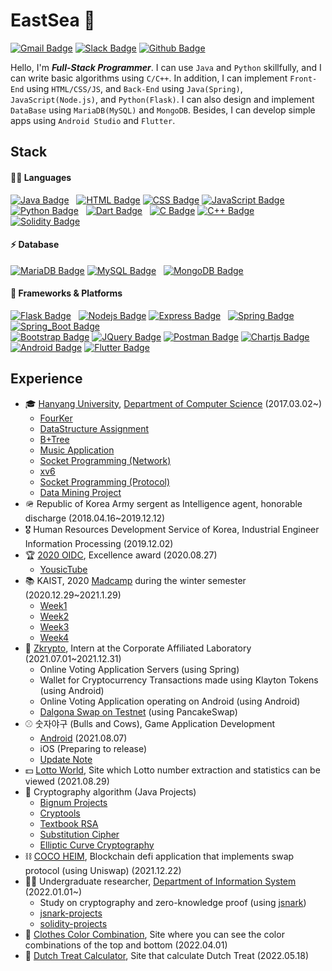 <!-- Badge: https://github.com/alexandresanlim/Badges4-README.md-Profile -->

# EastSea 🌊
[![Gmail Badge](https://img.shields.io/badge/Gmail-D14836?logo=gmail&logoColor=white)](mailto:xgf6580@gmail.com)
[![Slack Badge](https://img.shields.io/badge/Slack-4A154B?logo=slack&logoColor=white)](https://www.slack.com/)
[![Github Badge](https://img.shields.io/badge/GitHub-100000?logo=github&logoColor=white)](https://www.github.com/10EastSea)
<!-- [![Instagram Badge](https://img.shields.io/badge/Instagram-DD2A7B?logo=instagram&logoColor=white)](https://www.instagram.com/y.eastsea) -->

Hello, I'm ***Full-Stack Programmer***. I can use `Java` and `Python` skillfully, and I can write basic algorithms using `C/C++`.
In addition, I can implement `Front-End` using `HTML/CSS/JS`, and `Back-End` using `Java(Spring)`, `JavaScript(Node.js)`, and `Python(Flask)`.
I can also design and implement `DataBase` using `MariaDB(MySQL)` and `MongoDB`.
Besides, I can develop simple apps using `Android Studio` and `Flutter`.


## Stack

#### 👩‍💻 Languages
[![Java Badge](https://img.shields.io/badge/Java-ED8B00?style=for-the-badge&logo=java&logoColor=white)](#) &nbsp; 
[![HTML Badge](https://img.shields.io/badge/HTML-E34F26?style=for-the-badge&logo=html5&logoColor=white)](#)
[![CSS Badge](https://img.shields.io/badge/CSS-1572B6?style=for-the-badge&logo=css3&logoColor=white)](#)
[![JavaScript Badge](https://img.shields.io/badge/JavaScript-F7DF1E?style=for-the-badge&logo=javascript&logoColor=black)](#) &nbsp; 
[![Python Badge](https://img.shields.io/badge/Python-FFD43B?style=for-the-badge&logo=python&logoColor=darkgreen)](#) &nbsp; 
[![Dart Badge](https://img.shields.io/badge/Dart-0175C2?style=for-the-badge&logo=dart&logoColor=white)](#) &nbsp; 
[![C Badge](https://img.shields.io/badge/C-00599C?style=for-the-badge&logo=c&logoColor=white)](#)
[![C++ Badge](https://img.shields.io/badge/C%2B%2B-00599C?style=for-the-badge&logo=c%2B%2B&logoColor=white)](#) &nbsp; 
[![Solidity Badge](https://img.shields.io/badge/Solidity-e6e6e6?style=for-the-badge&logo=solidity&logoColor=black)](#)

#### ⚡ Database
[![MariaDB Badge](https://img.shields.io/badge/MariaDB-003545?style=for-the-badge&logo=mariadb&logoColor=white)](#)
[![MySQL Badge](https://img.shields.io/badge/MySQL-00000F?style=for-the-badge&logo=mysql&logoColor=white)](#) &nbsp; 
[![MongoDB Badge](https://img.shields.io/badge/MongoDB-4EA94B?style=for-the-badge&logo=mongodb&logoColor=white)](#)

#### 🚀 Frameworks & Platforms
[![Flask Badge](https://img.shields.io/badge/Flask-000000?style=for-the-badge&logo=flask&logoColor=white)](#) &nbsp; 
[![Nodejs Badge](https://img.shields.io/badge/Node.js-339933?style=for-the-badge&logo=nodedotjs&logoColor=white)](#)
[![Express Badge](https://img.shields.io/badge/Express.js-000000?style=for-the-badge&logo=express&logoColor=white)](#) &nbsp; 
[![Spring Badge](https://img.shields.io/badge/Spring-6DB33F?style=for-the-badge&logo=spring&logoColor=white)](#)
[![Spring_Boot Badge](https://img.shields.io/badge/Spring_Boot-F2F4F9?style=for-the-badge&logo=spring-boot)](#) <br>
[![Bootstrap Badge](https://img.shields.io/badge/Bootstrap-563D7C?style=for-the-badge&logo=bootstrap&logoColor=white)](#)
[![JQuery Badge](https://img.shields.io/badge/jQuery-0769AD?style=for-the-badge&logo=jquery&logoColor=white)](#)
[![Postman Badge](https://img.shields.io/badge/Postman-FF6C37?style=for-the-badge&logo=Postman&logoColor=white)](#)
[![Chartjs Badge](https://img.shields.io/badge/Chart.js-FF6384?style=for-the-badge&logo=chartdotjs&logoColor=white)](#) &nbsp; 
[![Android Badge](https://img.shields.io/badge/Android-3DDC84?style=for-the-badge&logo=android&logoColor=white)](#)
[![Flutter Badge](https://img.shields.io/badge/Flutter-02569B?style=for-the-badge&logo=flutter&logoColor=white)](#)
<!-- [![Django Badge](https://img.shields.io/badge/Django-092E20?style=for-the-badge&logo=django&logoColor=white)](#)
[![React Badge](https://img.shields.io/badge/React-20232A?style=for-the-badge&logo=react&logoColor=61DAFB)](#) &nbsp; 
[![Git Badge](https://img.shields.io/badge/Git-F05032?style=for-the-badge&logo=git&logoColor=white)](#)
[![Docker Badge](https://img.shields.io/badge/Docker-2CA5E0?style=for-the-badge&logo=docker&logoColor=white)](#) -->

<!--
#### 💻 Environment & Cloud
[![Visual_Studio_Code Badge](https://img.shields.io/badge/Visual_Studio_Code-0078D4?style=for-the-badge&logo=visual%20studio%20code&logoColor=white)](#)
[![Android_Studio Badge](https://img.shields.io/badge/Android_Studio-3DDC84?style=for-the-badge&logo=android-studio&logoColor=white)](#) &nbsp; 
[![GCP Badge](https://img.shields.io/badge/GCP-4285F4?style=for-the-badge&logo=google-cloud&logoColor=white)](#)

#### 👨‍💻 Office
[![Word Badge](https://img.shields.io/badge/Word-2B579A?style=for-the-badge&logo=microsoft-word&logoColor=white)](#)
[![PowerPoint Badge](https://img.shields.io/badge/PowerPoint-B7472A?style=for-the-badge&logo=microsoft-powerpoint&logoColor=white)](#)
[![Excel Badge](https://img.shields.io/badge/Excel-217346?style=for-the-badge&logo=microsoft-excel&logoColor=white)](#)

#### 🖥 Workspace Spec
[![Imac Badge](https://img.shields.io/badge/Apple-iMac_2020-999999?style=for-the-badge&logo=apple&logoColor=white)](#) &nbsp; 
[![CPU Badge](https://img.shields.io/badge/Intel-Core_i7_10th-0071C5?style=for-the-badge&logo=intel&logoColor=white)](#)
[![Graphic Badge](https://img.shields.io/badge/AMD-Radeon_Pro_5500_XT-ED1C24?style=for-the-badge&logo=amd&logoColor=white)](#) <br /> 
[![Macbook Badge](https://img.shields.io/badge/Apple-MacBook_Pro_2019-999999?style=for-the-badge&logo=apple&logoColor=white)](#) &nbsp; 
[![CPU Badge](https://img.shields.io/badge/Intel-Core_i5_8th-0071C5?style=for-the-badge&logo=intel&logoColor=white)](#)
 -->


## Experience

- 🎓 [Hanyang University](https://www.hanyang.ac.kr/), [Department of Computer Science](http://cs.hanyang.ac.kr/) (2017.03.02~)
  * [FourKer](https://github.com/10EastSea/FourKer)
  * [DataStructure Assignment](https://github.com/10EastSea/data-structure_assignment)
  * [B+Tree](https://github.com/10EastSea/database_B-Tree)
  * [Music Application](https://github.com/10EastSea/database_MusicApp)
  * [Socket Programming (Network)](https://github.com/10EastSea/computer-network_socket-programming)
  * [xv6](https://github.com/10EastSea/os_xv6)
  * [Socket Programming (Protocol)](https://github.com/10EastSea/network-protocol_socket-programming)
  * [Data Mining Project](https://github.com/10EastSea/data-science_projects)
- 🪖 Republic of Korea Army sergent as Intelligence agent, honorable discharge (2018.04.16~2019.12.12)
- 🎖 Human Resources Development Service of Korea, Industrial Engineer Information Processing (2019.12.02)
- 🏆 [2020 OIDC](http://www.oidc.co.kr/oidc2020), Excellence award (2020.08.27)
  * [YousicTube](https://github.com/10EastSea/YousicTube)
- 📚 KAIST, 2020 [Madcamp](https://www.madcamp.io/) during the winter semester (2020.12.29~2021.1.29)
  * [Week1](https://github.com/10EastSea/cs496_week1)
  * [Week2](https://github.com/10EastSea/cs496_week2)
  * [Week3](https://github.com/10EastSea/cs496_week3)
  * [Week4](https://github.com/10EastSea/ai-health-training)
- 🏢 [Zkrypto](http://www.zkrypto.com/), Intern at the Corporate Affiliated Laboratory (2021.07.01~2021.12.31)
  * Online Voting Application Servers (using Spring)
  * Wallet for Cryptocurrency Transactions made using Klayton Tokens (using Android)
  * Online Voting Application operating on Android (using Android)
  * [Dalgona Swap on Testnet](https://github.com/10EastSea/dalgona-testnet) (using PancakeSwap)
- ⚾️ 숫자야구 (Bulls and Cows), Game Application Development
  * [Android](https://play.google.com/store/apps/details?id=com.eastsea.bulls_and_cows) (2021.08.07)
  * iOS (Preparing to release)
  * [Update Note](https://github.com/10EastSea/bulls_and_cows)
- 💵 [Lotto World](https://10eastsea.github.io/lottoworld/), Site which Lotto number extraction and statistics can be viewed (2021.08.29)
- 🔐 Cryptography algorithm (Java Projects)
  * [Bignum Projects](https://github.com/10EastSea/bignum-projects)
  * [Cryptools](https://github.com/10EastSea/cryptools)
  * [Textbook RSA](https://github.com/10EastSea/textbook-rsa)
  * [Substitution Cipher](https://github.com/10EastSea/substitution-cipher)
  * [Elliptic Curve Cryptography](https://github.com/10EastSea/elliptic-curve-cryptography)
- ⛓ [COCO HEIM](https://github.com/10EastSea/cocoheim), Blockchain defi application that implements swap protocol (using Uniswap) (2021.12.22)
- 🧑‍🎓 Undergraduate researcher, [Department of Information System](http://is.hanyang.ac.kr/) (2022.01.01~)
  * Study on cryptography and zero-knowledge proof (using [jsnark](https://github.com/akosba/jsnark))
  * [jsnark-projects](https://github.com/10EastSea/jsnark-projects)
  * [solidity-projects](https://github.com/10EastSea/solidity-projects)
- 👖 [Clothes Color Combination](https://10eastsea.github.io/clothing-color-combination/), Site where you can see the color combinations of the top and bottom (2022.04.01)
- 🧾 [Dutch Treat Calculator](https://10eastsea.github.io/dutch-treat-calculator/), Site that calculate Dutch Treat (2022.05.18)

